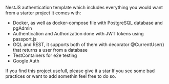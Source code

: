 NestJS authentication template which includes everything you would want from a starter project
It comes with:
  - Docker, as well as docker-compose file with PostgreSQL database and pgAdmin
  - Authentication and Authorization done with JWT tokens using passport.js
  - GQL and REST, it supports both of them with decorator @CurrentUser() that returns a user from a database
  - TestContainers for e2e testing
  - Google Auth

If you find this project usefull, please give it a star
If you see some bad practices or want to add somethin feel free to do so.
